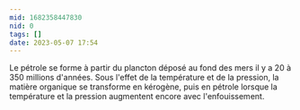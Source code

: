 ```yaml
---
mid: 1682358447830
nid: 0
tags: []
date: 2023-05-07 17:54
---
```


Le pétrole se forme à partir du plancton déposé au fond des mers il y a 20 à 350 millions d'années. Sous l'effet de la température et de la pression, la matière organique se transforme en kérogène, puis en pétrole lorsque la température et la pression augmentent encore avec l'enfouissement.
